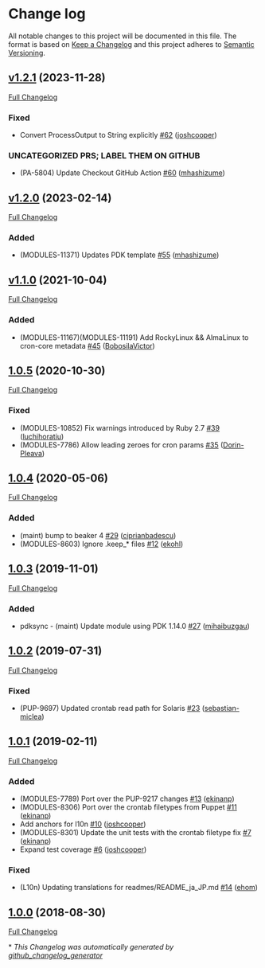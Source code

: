 # Change log

All notable changes to this project will be documented in this file. The format is based on [Keep a Changelog](http://keepachangelog.com/en/1.0.0/) and this project adheres to [Semantic Versioning](http://semver.org).

## [v1.2.1](https://github.com/puppetlabs/puppetlabs-cron_core/tree/v1.2.1) (2023-11-28)

[Full Changelog](https://github.com/puppetlabs/puppetlabs-cron_core/compare/v1.2.0...v1.2.1)

### Fixed

- Convert ProcessOutput to String explicitly [\#62](https://github.com/puppetlabs/puppetlabs-cron_core/pull/62) ([joshcooper](https://github.com/joshcooper))

### UNCATEGORIZED PRS; LABEL THEM ON GITHUB

- \(PA-5804\) Update Checkout GitHub Action [\#60](https://github.com/puppetlabs/puppetlabs-cron_core/pull/60) ([mhashizume](https://github.com/mhashizume))

## [v1.2.0](https://github.com/puppetlabs/puppetlabs-cron_core/tree/v1.2.0) (2023-02-14)

[Full Changelog](https://github.com/puppetlabs/puppetlabs-cron_core/compare/v1.1.0...v1.2.0)

### Added

- \(MODULES-11371\) Updates PDK template [\#55](https://github.com/puppetlabs/puppetlabs-cron_core/pull/55) ([mhashizume](https://github.com/mhashizume))

## [v1.1.0](https://github.com/puppetlabs/puppetlabs-cron_core/tree/v1.1.0) (2021-10-04)

[Full Changelog](https://github.com/puppetlabs/puppetlabs-cron_core/compare/1.0.5...v1.1.0)

### Added

- \(MODULES-11167\)\(MODULES-11191\)  Add RockyLinux && AlmaLinux to cron-core metadata [\#45](https://github.com/puppetlabs/puppetlabs-cron_core/pull/45) ([BobosilaVictor](https://github.com/BobosilaVictor))

## [1.0.5](https://github.com/puppetlabs/puppetlabs-cron_core/tree/1.0.5) (2020-10-30)

[Full Changelog](https://github.com/puppetlabs/puppetlabs-cron_core/compare/1.0.4...1.0.5)

### Fixed

- \(MODULES-10852\) Fix warnings introduced by Ruby 2.7 [\#39](https://github.com/puppetlabs/puppetlabs-cron_core/pull/39) ([luchihoratiu](https://github.com/luchihoratiu))
- \(MODULES-7786\) Allow leading zeroes for cron params [\#35](https://github.com/puppetlabs/puppetlabs-cron_core/pull/35) ([Dorin-Pleava](https://github.com/Dorin-Pleava))

## [1.0.4](https://github.com/puppetlabs/puppetlabs-cron_core/tree/1.0.4) (2020-05-06)

[Full Changelog](https://github.com/puppetlabs/puppetlabs-cron_core/compare/1.0.3...1.0.4)

### Added

- \(maint\) bump to beaker 4 [\#29](https://github.com/puppetlabs/puppetlabs-cron_core/pull/29) ([ciprianbadescu](https://github.com/ciprianbadescu))
- \(MODULES-8603\) Ignore .keep\_\* files [\#12](https://github.com/puppetlabs/puppetlabs-cron_core/pull/12) ([ekohl](https://github.com/ekohl))

## [1.0.3](https://github.com/puppetlabs/puppetlabs-cron_core/tree/1.0.3) (2019-11-01)

[Full Changelog](https://github.com/puppetlabs/puppetlabs-cron_core/compare/1.0.2...1.0.3)

### Added

- pdksync - \(maint\) Update module using PDK 1.14.0 [\#27](https://github.com/puppetlabs/puppetlabs-cron_core/pull/27) ([mihaibuzgau](https://github.com/mihaibuzgau))

## [1.0.2](https://github.com/puppetlabs/puppetlabs-cron_core/tree/1.0.2) (2019-07-31)

[Full Changelog](https://github.com/puppetlabs/puppetlabs-cron_core/compare/1.0.1...1.0.2)

### Fixed

- \(PUP-9697\) Updated crontab read path for Solaris [\#23](https://github.com/puppetlabs/puppetlabs-cron_core/pull/23) ([sebastian-miclea](https://github.com/sebastian-miclea))

## [1.0.1](https://github.com/puppetlabs/puppetlabs-cron_core/tree/1.0.1) (2019-02-11)

[Full Changelog](https://github.com/puppetlabs/puppetlabs-cron_core/compare/1.0.0...1.0.1)

### Added

- \(MODULES-7789\) Port over the PUP-9217 changes [\#13](https://github.com/puppetlabs/puppetlabs-cron_core/pull/13) ([ekinanp](https://github.com/ekinanp))
- \(MODULES-8306\) Port over the crontab filetypes from Puppet [\#11](https://github.com/puppetlabs/puppetlabs-cron_core/pull/11) ([ekinanp](https://github.com/ekinanp))
- Add anchors for l10n [\#10](https://github.com/puppetlabs/puppetlabs-cron_core/pull/10) ([joshcooper](https://github.com/joshcooper))
- \(MODULES-8301\) Update the unit tests with the crontab filetype fix [\#7](https://github.com/puppetlabs/puppetlabs-cron_core/pull/7) ([ekinanp](https://github.com/ekinanp))
- Expand test coverage [\#6](https://github.com/puppetlabs/puppetlabs-cron_core/pull/6) ([joshcooper](https://github.com/joshcooper))

### Fixed

- \(L10n\) Updating translations for readmes/README\_ja\_JP.md [\#14](https://github.com/puppetlabs/puppetlabs-cron_core/pull/14) ([ehom](https://github.com/ehom))

## [1.0.0](https://github.com/puppetlabs/puppetlabs-cron_core/tree/1.0.0) (2018-08-30)

[Full Changelog](https://github.com/puppetlabs/puppetlabs-cron_core/compare/2142feac49c20972e39ed0e11a017fbbf15cc51f...1.0.0)



\* *This Changelog was automatically generated by [github_changelog_generator](https://github.com/github-changelog-generator/github-changelog-generator)*
